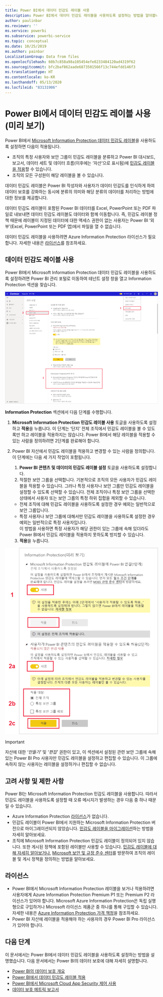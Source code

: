 ```yaml
---
title: Power BI에서 데이터 민감도 레이블 사용
description: Power BI에서 데이터 민감도 레이블을 사용하도록 설정하는 방법을 알아봅니다.
author: paulinbar
ms.reviewer: ''
ms.service: powerbi
ms.subservice: powerbi-service
ms.topic: conceptual
ms.date: 10/25/2019
ms.author: painbar
LocalizationGroup: Data from files
ms.openlocfilehash: 60b7c858a98a105454efe0233484120ad4319f62
ms.sourcegitcommit: bfc2baf862aade6873501566f13c744efdd146f3
ms.translationtype: HT
ms.contentlocale: ko-KR
ms.lasthandoff: 05/13/2020
ms.locfileid: "83131906"
---
```

# <a name="enable-data-sensitivity-labels-in-power-bi-preview"></a>Power BI에서 데이터 민감도 레이블 사용(미리 보기)

Power BI에서 [Microsoft Information Protection 데이터 민감도 레이블](https://docs.microsoft.com/microsoft-365/compliance/sensitivity-labels)을 사용하도록 설정하면 다음이 적용됩니다.

* 조직의 특정 사용자와 보안 그룹이 민감도 레이블을 분류하고 Power BI 대시보드, 보고서, 데이터 세트 및 데이터 흐름(이후에는 ‘자산’으로 표시됨)에 [민감도 레이블을 적용](../collaborate-share/service-security-apply-data-sensitivity-labels.md)할 수 있습니다. 
* 조직의 모든 구성원이 해당 레이블을 볼 수 있습니다.

데이터 민감도 레이블은 Power BI 작성자와 사용자가 데이터 민감도를 인식하게 하여 데이터 보호를 강화하는 동시에 분류의 의미와 해당 분류의 데이터를 처리하는 방법에 대한 정보를 제공합니다.

데이터 민감도 레이블이 포함된 Power BI 데이터를 Excel, PowerPoint 또는 PDF 파일로 내보내면 데이터 민감도 레이블도 데이터와 함께 이동합니다. 즉, 민감도 레이블 정책 때문에 레이블이 지정된 데이터에 대한 액세스 권한이 없는 사용자는 Power BI ‘외부’(Excel, PowerPoint 또는 PDF 앱)에서 파일을 열 수 없습니다. 

데이터 민감도 레이블을 사용하려면 Azure Information Protection 라이선스가 필요합니다. 자세한 내용은 [라이선스](#licensing)를 참조하세요.

## <a name="enable-data-sensitivity-labels"></a>데이터 민감도 레이블 사용

Power BI에서 Microsoft Information Protection 데이터 민감도 레이블을 사용하도록 설정하려면 Power BI 관리 포털로 이동하여 테넌트 설정 창을 열고 Information Protection 섹션을 찾습니다.

![Information Protection 섹션 찾기](media/service-security-enable-data-sensitivity-labels/enable-data-sensitivity-labels-01.png)

**Information Protection** 섹션에서 다음 단계를 수행합니다.
1.  **Microsoft Information Protection 민감도 레이블 사용** 토글을 사용하도록 설정하고 **적용**을 누릅니다. 이 단계는 ‘단지’ 전체 조직에서 민감도 레이블을 볼 수 있도록만 하고 레이블을 적용하지는 않습니다.  Power BI에서 해당 레이블을 적용할 수 있는 사람을 정의하려면 2단계를 완료해야 합니다.
2.  Power BI 자산에서 민감도 레이블을 적용하고 변경할 수 있는 사람을 정의합니다. 이 단계에는 다음 세 가지 작업이 포함됩니다.
    1.  **Power BI 콘텐츠 및 데이터의 민감도 레이블 설정** 토글을 사용하도록 설정합니다.
    2.  적절한 보안 그룹을 선택합니다. 기본적으로 조직의 모든 사용자가 민감도 레이블을 적용할 수 있습니다. 그러나 특정 사용자나 보안 그룹만 민감도 레이블을 설정할 수 있도록 선택할 수 있습니다. 전체 조직이나 특정 보안 그룹을 선택한 상태에서 사용자 또는 보안 그룹의 특정 하위 집합을 제외할 수 있습니다.
    * 전체 조직에 대해 민감도 레이블을 사용하도록 설정한 경우 예외는 일반적으로 보안 그룹입니다.
    * 특정 사용자나 보안 그룹에 대해서만 민감도 레이블을 사용하도록 설정한 경우 예외는 일반적으로 특정 사용자입니다.  
    이 방법을 사용하면 특정 사용자가 해당 권한이 있는 그룹에 속해 있더라도 Power BI에서 민감도 레이블을 적용하지 못하도록 방지할 수 있습니다.
    
    3. **적용**을 누릅니다.

![민감도 레이블 사용](media/service-security-enable-data-sensitivity-labels/enable-data-sensitivity-labels-02.png)

> [!IMPORTANT]
> 자산에 대한 *‘만들기’* 및 *‘편집’* 권한이 있고, 이 섹션에서 설정된 관련 보안 그룹에 속해 있는 Power BI Pro 사용자만 민감도 레이블을 설정하고 편집할 수 있습니다. 이 그룹에 속하지 않는 사용자는 레이블을 설정하거나 편집할 수 없습니다. 


## <a name="considerations-and-limitations"></a>고려 사항 및 제한 사항

Power BI는 Microsoft Information Protection 민감도 레이블을 사용합니다. 따라서 민감도 레이블을 사용하도록 설정할 때 오류 메시지가 발생하는 경우 다음 중 하나 때문일 수 있습니다.

* Azure Information Protection [라이선스](#licensing)가 없습니다.
* 민감도 레이블이 Power BI에서 지원하는 Microsoft Information Protection 버전으로 마이그레이션되지 않았습니다. [민감도 레이블을 마이그레이션](https://docs.microsoft.com/azure/information-protection/configure-policy-migrate-labels)하는 방법을 자세히 알아보세요.
* 조직에 Microsoft Information Protection 민감도 레이블이 정의되어 있지 않습니다. 또한 게시된 정책에 포함된 레이블만 사용할 수 있습니다. [민감도 레이블에 대해 자세히 알아보거나](https://docs.microsoft.com/Office365/SecurityCompliance/sensitivity-labels), [Microsoft 보안 및 규정 준수 센터](https://sip.protection.office.com/sensitivity?flight=EnableMIPLabels)를 방문하여 조직의 레이블 및 게시 정책을 정의하는 방법을 알아보세요.

## <a name="licensing"></a>라이선스

* Power BI에서 Microsoft Information Protection 레이블을 보거나 적용하려면 사용자에게 Azure Information Protection Premium P1 또는 Premium P2 라이선스가 있어야 합니다. Microsoft Azure Information Protection은 독립 실행형으로 구입하거나 Microsoft 라이선스 제품군 중 하나를 통해 구입할 수 있습니다. 자세한 내용은 [Azure Information Protection 가격 책정](https://azure.microsoft.com/pricing/details/information-protection/)을 참조하세요.
* Power BI 자산에 레이블을 적용해야 하는 사용자의 경우 Power BI Pro 라이선스가 있어야 합니다.


## <a name="next-steps"></a>다음 단계

이 문서에서는 Power BI에서 데이터 민감도 레이블을 사용하도록 설정하는 방법을 설명했습니다. 다음 문서에서는 Power BI의 데이터 보호에 대해 자세히 설명합니다. 

* [Power BI의 데이터 보호 개요](service-security-data-protection-overview.md)
* [Power BI에서 데이터 민감도 레이블 적용](../collaborate-share/service-security-apply-data-sensitivity-labels.md)
* [Power BI에서 Microsoft Cloud App Security 제어 사용](service-security-using-microsoft-cloud-app-security-controls.md)
* [데이터 보호 메트릭 보고서](service-security-data-protection-metrics-report.md)